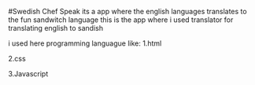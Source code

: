 #Swedish Chef Speak
its a app where the english languages translates to the fun sandwitch language
this is  the app where i used translator for translating english to sandish


i used here programming languague like:
1.html

2.css

3.Javascript
